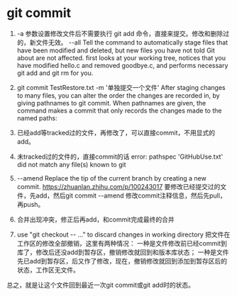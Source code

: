 # git commit

1. -a 参数设置修改文件后不需要执行 git add 命令，直接来提交。修改和删除过的，新文件无效。
--all
    Tell the command to automatically stage files that have been modified and deleted, but new files you have not told Git about are not affected.
    first looks at your working tree, notices that you have modified hello.c and removed goodbye.c, and performs necessary git add and git rm for you.

2. git commit TestRestore.txt -m '单独提交一个文件'
After staging changes to many files, you can alter the order the changes are recorded in, by giving pathnames to git commit. When pathnames are given, the command makes a commit that only records the changes made to the named paths:

3. 已经add等tracked过的文件，再修改了，可以直接commit，不用显式的add。

4. 未tracked过的文件的，直接commit的话 error: pathspec 'GitHubUse.txt' did not match any file(s) known to git

5. --amend
Replace the tip of the current branch by creating a new commit. 
https://zhuanlan.zhihu.com/p/100243017
要修改已经提交过的文件，先add，然后git commit --amend 修改commit注释信息，然后先pull，再push。

6. 合并出现冲突，修正后再add，和commit完成最终的合并

7. use "git checkout -- <file>..." to discard changes in working directory
    把文件在工作区的修改全部撤销，这里有两种情况：
一种是文件修改前已经commit到库了，修改后还没add到暂存区，撤销修改就回到和版本库状态；
一种是文件先已add到暂存区，后又作了修改，现在，撤销修改就回到添加到暂存区后的状态，工作区无文件。

总之，就是让这个文件回到最近一次git commit或git add时的状态。
